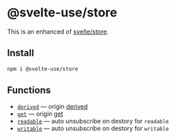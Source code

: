 # @svelte-use/store

This is an enhanced of [svelte/store](https://svelte.dev/docs#svelte_store).

## Install

```bash
npm i @svelte-use/store
```

## Functions

<!--GENERATED LIST, DO NOT MODIFY MANUALLY-->
<!--FUNCTIONS_LIST_STARTS-->
  - [`derived`](/store/derived/) — origin [derived](https://svelte.dev/docs#derived)
  - [`get`](/store/get/) — origin [get](https://svelte.dev/docs#get)
  - [`readable`](/store/readable/) — auto unsubscribe on destory for `readable`
  - [`writable`](/store/writable/) — auto unsubscribe on destory for `writable`


<!--FUNCTIONS_LIST_ENDS-->

